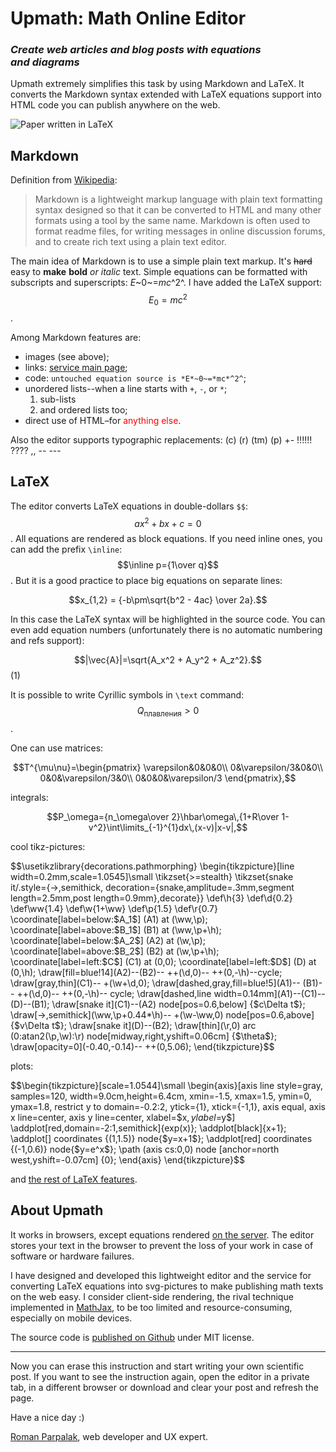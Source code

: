 ﻿# Upmath: Math Online Editor
### _Create web articles and&nbsp;blog posts with&nbsp;equations and&nbsp;diagrams_

Upmath extremely simplifies this task by using Markdown and LaTeX. It converts the Markdown syntax extended with LaTeX equations support into HTML code you can publish anywhere on the web.

![Paper written in LaTeX](/i/latex.jpg)

## Markdown

Definition from [Wikipedia](https://en.wikipedia.org/wiki/Markdown):

> Markdown is a lightweight markup language with plain text formatting syntax designed so that it can be converted to HTML and many other formats using a tool by the same name. Markdown is often used to format readme files, for writing messages in online discussion forums, and to create rich text using a plain text editor.

The main idea of Markdown is to use a simple plain text markup. It's ~~hard~~ easy to __make__ **bold** _or_ *italic* text. Simple equations can be formatted with subscripts and superscripts: *E*~0~=*mc*^2^. I have added the LaTeX support: $$E_0=mc^2$$.

Among Markdown features are:

* images (see above);
* links: [service main page](/ "link title");
* code: `untouched equation source is *E*~0~=*mc*^2^`;
* unordered lists--when a line starts with `+`, `-`, or `*`;
  1. sub-lists
  1. and ordered lists too;
* direct use <nobr>of HTML</nobr>&ndash;for <span style="color: red">anything else</span>. 

Also the editor supports typographic replacements: (c) (r) (tm) (p) +- !!!!!! ???? ,,  -- ---

## LaTeX

The editor converts LaTeX equations in double-dollars `$$`: $$ax^2+bx+c=0$$. All equations are rendered as block equations. If you need inline ones, you can add the prefix `\inline`: $$\inline p={1\over q}$$. But it is a good practice to place big equations on separate lines:

$$x_{1,2} = {-b\pm\sqrt{b^2 - 4ac} \over 2a}.$$

In this case the LaTeX syntax will be highlighted in the source code. You can even add equation numbers (unfortunately there is no automatic numbering and refs support):

$$|\vec{A}|=\sqrt{A_x^2 + A_y^2 + A_z^2}.$$(1)

It is possible to write Cyrillic symbols in `\text` command: $$Q_\text{плавления}>0$$.

One can use matrices:

$$T^{\mu\nu}=\begin{pmatrix}
\varepsilon&0&0&0\\
0&\varepsilon/3&0&0\\
0&0&\varepsilon/3&0\\
0&0&0&\varepsilon/3
\end{pmatrix},$$

integrals:

$$P_\omega={n_\omega\over 2}\hbar\omega\,{1+R\over 1-v^2}\int\limits_{-1}^{1}dx\,(x-v)|x-v|,$$

cool tikz-pictures:

$$\usetikzlibrary{decorations.pathmorphing}
\begin{tikzpicture}[line width=0.2mm,scale=1.0545]\small
\tikzset{>=stealth}
\tikzset{snake it/.style={->,semithick,
decoration={snake,amplitude=.3mm,segment length=2.5mm,post length=0.9mm},decorate}}
\def\h{3}
\def\d{0.2}
\def\ww{1.4}
\def\w{1+\ww}
\def\p{1.5}
\def\r{0.7}
\coordinate[label=below:$A_1$] (A1) at (\ww,\p);
\coordinate[label=above:$B_1$] (B1) at (\ww,\p+\h);
\coordinate[label=below:$A_2$] (A2) at (\w,\p);
\coordinate[label=above:$B_2$] (B2) at (\w,\p+\h);
\coordinate[label=left:$C$] (C1) at (0,0);
\coordinate[label=left:$D$] (D) at (0,\h);
\draw[fill=blue!14](A2)--(B2)-- ++(\d,0)-- ++(0,-\h)--cycle;
\draw[gray,thin](C1)-- +(\w+\d,0);
\draw[dashed,gray,fill=blue!5](A1)-- (B1)-- ++(\d,0)-- ++(0,-\h)-- cycle;
\draw[dashed,line width=0.14mm](A1)--(C1)--(D)--(B1);
\draw[snake it](C1)--(A2) node[pos=0.6,below] {$c\Delta t$};
\draw[->,semithick](\ww,\p+0.44*\h)-- +(\w-\ww,0) node[pos=0.6,above] {$v\Delta t$};
\draw[snake it](D)--(B2);
\draw[thin](\r,0) arc (0:atan2(\p,\w):\r) node[midway,right,yshift=0.06cm] {$\theta$};
\draw[opacity=0](-0.40,-0.14)-- ++(0,5.06);
\end{tikzpicture}$$

plots:

$$\begin{tikzpicture}[scale=1.0544]\small
\begin{axis}[axis line style=gray,
	samples=120,
	width=9.0cm,height=6.4cm,
	xmin=-1.5, xmax=1.5,
	ymin=0, ymax=1.8,
	restrict y to domain=-0.2:2,
	ytick={1},
	xtick={-1,1},
	axis equal,
	axis x line=center,
	axis y line=center,
	xlabel=$x$,ylabel=$y$]
\addplot[red,domain=-2:1,semithick]{exp(x)};
\addplot[black]{x+1};
\addplot[] coordinates {(1,1.5)} node{$y=x+1$};
\addplot[red] coordinates {(-1,0.6)} node{$y=e^x$};
\path (axis cs:0,0) node [anchor=north west,yshift=-0.07cm] {0};
\end{axis}
\end{tikzpicture}$$

and [the rest of LaTeX features](https://en.wikibooks.org/wiki/LaTeX/Mathematics).

## About Upmath

It works in browsers, except equations rendered [on the server](//tex.s2cms.com/). The editor stores your text in the browser to prevent the loss of your work in case of software or hardware failures.

I have designed and developed this lightweight editor and the service for converting LaTeX equations into svg-pictures to make publishing math texts on the web easy. I consider client-side rendering, the rival technique implemented in [MathJax](https://www.mathjax.org/), to be too limited and resource-consuming, especially on mobile devices.

The source code is [published on Github](https://github.com/parpalak/upmath.me) under MIT license.

***

Now you can erase this instruction and start writing your own scientific post. If you want to see the instruction again, open the editor in a private tab, in a different browser or download and clear your post and refresh the page.

Have a nice day :)

[Roman Parpalak](https://written.ru/), web developer and UX expert.

